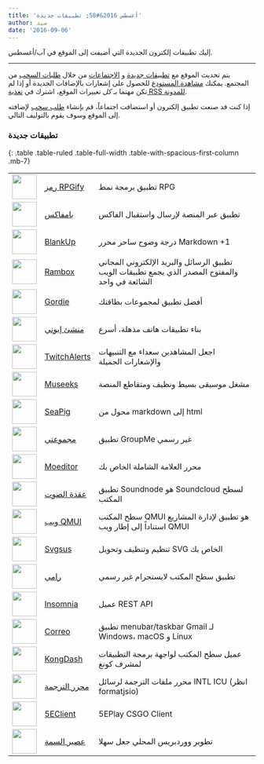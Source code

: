 ```yaml
---
title: 'أغسطس 2016&#58; تطبيقات جديدة'
author: سيد
date: '2016-09-06'
---
```


إليك تطبيقات إلكترون الجديدة التي أضيفت إلى الموقع في آب/أغسطس.

---

يتم تحديث الموقع مع [تطبيقات جديدة](https://electronjs.org/apps) و [الاجتماعات](https://electronjs.org/community) من خلال [طلبات السحب](https://github.com/electron/electronjs.org/pulls) من المجتمع. يمكنك [مشاهدة المستودع](https://github.com/electron/electronjs.org) للحصول على إشعارات بالإضافات الجديدة أو إذا لم تكن مهتما بـ _كل_ تغييرات الموقع، اشترك في [تغذية RSS للمدونة](https://electronjs.org/feed.xml).

إذا كنت قد صنعت تطبيق إلكترون أو استضافت اجتماعاً، قم بإنشاء [طلب سحب](https://github.com/electron/electronjs.org) لإضافته إلى الموقع وسوف يقوم بالتوليف التالي.

### تطبيقات جديدة

{: .table .table-ruled .table-full-width .table-with-spacious-first-column .mb-7}

|                                                                                          |                                                                           |                                                                                                  |
| ---------------------------------------------------------------------------------------- | ------------------------------------------------------------------------- | ------------------------------------------------------------------------------------------------ |
| <img src='/images/apps/coderpgify.png' width='50' />                    | [رمز RPGify](http://code.rpgify.com)                                      | تطبيق برمجة نمط RPG                                                                              |
| <img src='/images/apps/pamfax.png' width='50' />                        | [بامفاكس](https://www.pamfax.biz)                                         | تطبيق عبر المنصة لإرسال واستقبال الفاكس                                                          |
| <img src='/images/apps/blankup.png' width='50' />                       | [BlankUp](https://hoverbaum.github.io/BlankUp-Electron/)                  | درجة وضوح ساحر محرر Markdown +1                                                                  |
| <img src='/images/apps/rambox.png' width='50' />                        | [Rambox](http://rambox.pro)                                               | تطبيق الرسائل والبريد الإلكتروني المجاني والمفتوح المصدر الذي يجمع تطبيقات الويب الشائعة في واحد |
| <img src='/images/apps/gordie.png' width='50' />                        | [Gordie](http://gordie-app.bitbucket.org/)                                | أفضل تطبيق لمجموعات بطاقتك                                                                       |
| <img src='/images/apps/ionic-creator.png' width='50' />                 | [منشئ إيوني](https://github.com/Meadowcottage/Ionic-Creator)              | بناء تطبيقات هاتف مذهلة، أسرع                                                                    |
| <img src='/images/apps/twitchalerts.png' width='50' />                  | [TwitchAlerts](https://github.com/Meadowcottage/TwitchAlerts)             | اجعل المشاهدين سعداء مع التنبيهات والإشعارات الجميلة                                             |
| <img src='/images/apps/museeks.png' width='50' />                       | [Museeks](http://museeks.io/)                                             | مشغل موسيقى بسيط ونظيف ومتقاطع المنصة                                                            |
| <img src='/images/apps/seapig.png' width='50' />                        | [SeaPig](https://github.com/yasumichi/seapig/blob/master/README.md)       | محول من markdown إلى html                                                                        |
| <img src='/images/apps/groupme.png' width='50' />                       | [مجموعتي](https://github.com/dcrousso/GroupMe#readme)                     | تطبيق GroupMe غير رسمي                                                                           |
| <img src='/images/apps/moeditor.png' width='50' />                      | [Moeditor](https://moeditor.github.io/)                                   | محرر العلامة الشاملة الخاص بك                                                                    |
| <img src='/images/apps/soundnode.png' width='50' />                     | [عقدة الصوت](http://www.soundnodeapp.com)                                 | تطبيق Soundnode هو Soundcloud لسطح المكتب                                                        |
| <img src='/images/apps/qmui.png' width='50' />                          | [ويب QMUI](http://qmuiteam.com/web)                                       | سطح المكتب QMUI هو تطبيق لإدارة المشاريع استناداً إلى إطار ويب QMUI                              |
| <img src='/images/apps/svgsus.png' width='50' />                        | [Svgsus](http://www.svgs.us)                                              | تنظيم وتنظيف وتحويل SVG الخاص بك                                                                 |
| <img src='/images/apps/ramme.png' width='50' />                         | [رامي](https://github.com/terkelg/ramme)                                  | تطبيق سطح المكتب لايستجرام غير رسمي                                                              |
| <img src='/images/apps/insomnia.png' width='50' />                      | [Insomnia](https://insomnia.rest/)                                        | عميل REST API                                                                                    |
| <img src='/images/apps/correo.png' width='50' />                        | [Correo](https://github.com/amitmerchant1990/correo)                      | تطبيق menubar/taskbar Gmail لـ Windows، macOS و Linux                                            |
| <img src='/images/apps/kongdash.png' width='50' />                      | [KongDash](https://ajaysreedhar.github.io/kongdash)                       | عميل سطح المكتب لواجهة برمجة التطبيقات لمشرف كونغ                                                |
| <img src='/images/apps/react-intl-translation-editor.png' width='50' /> | [محرر الترجمة](https://bitbucket.org/bflower/react-intl-editor/wiki/Home) | محرر ملفات الترجمة لرسائل INTL ICU (انظر formatjsio)                                             |
| <img src='/images/apps/5eplay.png' width='50' />                        | [5EClient](https://www.5eplay.com/)                                       | 5EPlay CSGO Client                                                                               |
| <img src='/images/apps/theme-juice.png' width='50' />                   | [عصير السمة](https://www.themejuice.it)                                   | تطوير ووردبريس المحلي جعل سهلا                                                                   |

